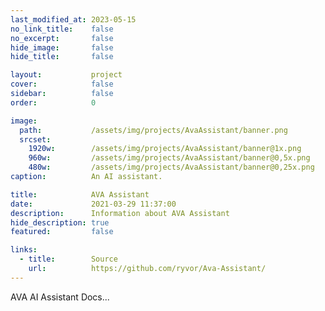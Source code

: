 ```yaml
---
last_modified_at: 2023-05-15
no_link_title:    false 
no_excerpt:       false 
hide_image:       false
hide_title:       false

layout:           project
cover:            false
sidebar:          false
order:            0

image:
  path:           /assets/img/projects/AvaAssistant/banner.png
  srcset:
    1920w:        /assets/img/projects/AvaAssistant/banner@1x.png
    960w:         /assets/img/projects/AvaAssistant/banner@0,5x.png
    480w:         /assets/img/projects/AvaAssistant/banner@0,25x.png
caption:          An AI assistant.

title:            AVA Assistant
date:             2021-03-29 11:37:00
description:      Information about AVA Assistant
hide_description: true
featured:         false

links:
  - title:        Source
    url:          https://github.com/ryvor/Ava-Assistant/
---
```



AVA AI Assistant Docs...